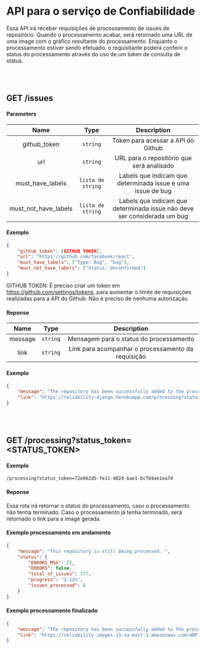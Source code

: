 # API para o serviço de Confiabilidade

Essa API irá receber requisições de processamento de issues de repositório.
Quando o processamento acabar, será retornado uma URL de uma image com o gráfico resultante do processamento.
Enquanto o processamento estiver sendo efetuado, o requisitante poderá conferir o status do processamento através do uso de um token de consulta de status.

<br><br>

## GET /issues
#### Parameters
| Name | Type | Description |
|:----:|:----:|:-----------:|
| github_token | ```string```  | Token para acessar a API do Github |
| url | ```string```  | URL para o repositório que será analisado|
| must_have_labels | ```lista de string```  | Labels que indicam que determinada issue é uma issue de bug |
| must_not_have_labels | ```lista de string```  | Labels que indicam que determinada issue não deve ser considerada um bug |


#### Exemplo
```json
{
    "github_token": [GITHUB TOKEN],
    "url": "https://github.com/facebook/react",
    "must_have_labels": ["Type: Bug", "bug"],
    "must_not_have_labels": ["Status: Unconfirmed"]
}
```

GITHUB TOKEN: É preciso criar um token em https://github.com/settings/tokens, para aumentar o limite de requisições realizadas para a API do Github. Não é preciso de nenhuma autorização.



#### Reponse
| Name | Type | Description |
|:----:|:----:|:-----------:|
| message | ```string```  | Mensagem para o status do processamento |
| link | ```string```  | Link para acompanhar o processamento da requisição |

#### Exemplo
```json
{
    "message": "The repository has been successfully added to the processing queue! Follow the link to check the processing status.",
    "link": "https://reliability-django.herokuapp.com/processing?status_token=72e662d5-fe11-482d-bae1-bcfb9ae1ea7d"
}
```



<br><br>

## GET /processing?status_token=<STATUS_TOKEN>

#### Exemplo
```
/processing?status_token=72e662d5-fe11-482d-bae1-bcfb9ae1ea7d
```

#### Reponse

Essa rota irá retornar o status do processamento, caso o processamento não tenha terminado.
Caso o processamento já tenha terminado, será retornado o link para a image gerada.


#### Exemplo processamento em andamento
```json
{
    "message": "This repository is still being processed. ",
    "status": {
        "ERRORS_MSG": [],
        "ERRORS": false,
        "total_of_issues": 377,
        "progress": "2.12%",
        "issues_processed": 8
    }
}
```

#### Exemplo processamento finalizado
```json
{
    "message": "The repository has been successfully added to the processing queue! Follow the link to check the processing status.",
    "link": "https://reliability-images.s3-sa-east-1.amazonaws.com/4BPIXN5UAZ.png"
}
```
